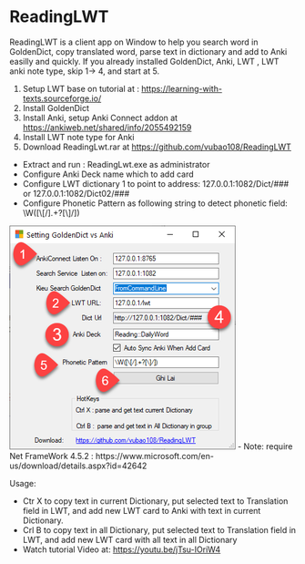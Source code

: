 # ReadingLWT
ReadingLWT is a client app on Window to help you search word in GoldenDict, copy translated word, parse text in dictionary and add to Anki easilly and quickly.
If you already installed GoldenDict, Anki, LWT , LWT anki note type, skip 1-> 4, and start at 5.
1. Setup LWT base on tutorial at : https://learning-with-texts.sourceforge.io/
2. Install GoldenDict
3. Install Anki, setup Anki Connect addon at https://ankiweb.net/shared/info/2055492159
4. Install LWT note type for Anki
5. Download ReadingLwt.rar at https://github.com/vubao108/ReadingLWT
- Extract and run : ReadingLwt.exe as administrator
- Configure Anki Deck name which to add card
- Configure LWT dictionary 1 to point to address: 127.0.0.1:1082/Dict/### or 127.0.0.1:1082/Dict02/###
- Configure Phonetic Pattern as following string to detect phonetic field: \W([\\[/].+?[\\]/]) 

<img src="https://github.com/vubao108/ReadingLWT/blob/master/lwtReadingGuide.png"> 
- Note: require Net FrameWork 4.5.2 : https://www.microsoft.com/en-us/download/details.aspx?id=42642


Usage:
- Ctr X to copy text in current Dictionary, put selected text to Translation field in LWT, and add new LWT card to Anki with text in current Dictionary.
- Crl B to copy text in all Dictionary, put selected text to Translation field in LWT, and add new LWT card with all text in all Dictionary
- Watch tutorial Video at: https://youtu.be/jTsu-IOriW4
  
  
  
  
